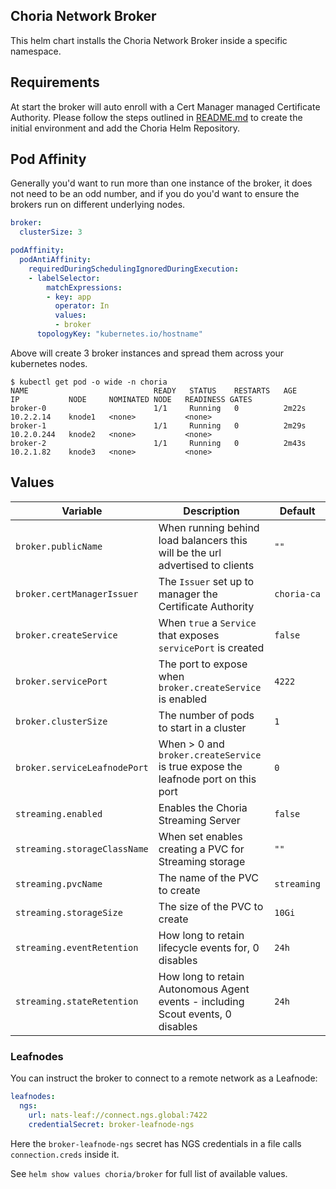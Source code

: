 ## Choria Network Broker

This helm chart installs the Choria Network Broker inside a specific namespace.

## Requirements

At start the broker will auto enroll with a Cert Manager managed Certificate Authority.
Please follow the steps outlined in [README.md](../README.md) to create the initial environment
and add the Choria Helm Repository.

## Pod Affinity

Generally you'd want to run more than one instance of the broker, it does not need to be an odd number,
and if you do you'd want to ensure the brokers run on different underlying nodes. 

```yaml
broker:
  clusterSize: 3

podAffinity:
  podAntiAffinity:
    requiredDuringSchedulingIgnoredDuringExecution:
    - labelSelector:
        matchExpressions:
        - key: app
          operator: In
          values:
          - broker
      topologyKey: "kubernetes.io/hostname"
```

Above will create 3 broker instances and spread them across your kubernetes nodes.

```nohighlight
$ kubectl get pod -o wide -n choria
NAME                            READY   STATUS    RESTARTS   AGE     IP           NODE     NOMINATED NODE   READINESS GATES
broker-0                        1/1     Running   0          2m22s   10.2.2.14    knode1   <none>           <none>
broker-1                        1/1     Running   0          2m29s   10.2.0.244   knode2   <none>           <none>
broker-2                        1/1     Running   0          2m43s   10.2.1.82    knode3   <none>           <none>
```

## Values

|Variable|Description|Default|
|--------|-----------|-------|
|`broker.publicName`|When running behind load balancers this will be the url advertised to clients|`""`|
|`broker.certManagerIssuer`|The `Issuer` set up to manager the Certificate Authority|`choria-ca`|
|`broker.createService`|When `true` a `Service` that exposes `servicePort` is created|`false`|
|`broker.servicePort`|The port to expose when `broker.createService` is enabled|`4222`|
|`broker.clusterSize`|The number of pods to start in a cluster|`1`|
|`broker.serviceLeafnodePort`|When > 0 and `broker.createService` is true expose the leafnode port on this port|`0`|
|`streaming.enabled`|Enables the Choria Streaming Server|`false`|
|`streaming.storageClassName`|When set enables creating a PVC for Streaming storage|`""`|
|`streaming.pvcName`|The name of the PVC to create|`streaming`|
|`streaming.storageSize`|The size of the PVC to create|`10Gi`|
|`streaming.eventRetention`|How long to retain lifecycle events for, 0 disables|`24h`|
|`streaming.stateRetention`|How long to retain Autonomous Agent events - including Scout events, 0 disables|`24h`|

### Leafnodes

You can instruct the broker to connect to a remote network as a Leafnode:

```yaml
leafnodes:
  ngs:
    url: nats-leaf://connect.ngs.global:7422
    credentialSecret: broker-leafnode-ngs
```

Here the `broker-leafnode-ngs` secret has NGS credentials in a file calls `connection.creds` inside it.

See `helm show values choria/broker` for full list of available values.
